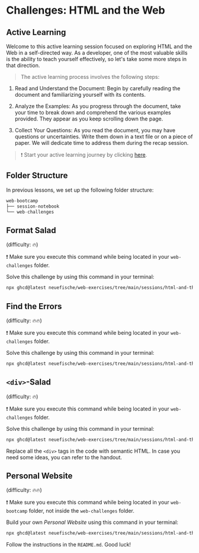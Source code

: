 # Challenges: HTML and the Web

## Active Learning

Welcome to this active learning session focused on exploring HTML and the Web in a self-directed way. As a developer, one of the most valuable skills is the ability to teach yourself effectively, so let's take some more steps in that direction.

> The active learning process involves the following steps:

1. Read and Understand the Document: Begin by carefully reading the document and familiarizing yourself with its contents.

1. Analyze the Examples: As you progress through the document, take your time to break down and comprehend the various examples provided. They appear as you keep scrolling down the page.

1. Collect Your Questions: As you read the document, you may have questions or uncertainties. Write them down in a text file or on a piece of paper. We will dedicate time to address them during the recap session.

> ❗️ Start your active learning journey by clicking [here](https://web-active-learning.vercel.app/documents/html-and-the-web).

## Folder Structure

In previous lessons, we set up the following folder structure:

```js
web-bootcamp
├── session-notebook
└── web-challenges
```

## Format Salad

(difficulty: 🔥)

❗️ Make sure you execute this command while being located in your `web-challenges` folder.

Solve this challenge by using this command in your terminal:

```bash
npx ghcd@latest neuefische/web-exercises/tree/main/sessions/html-and-the-web/format-salad
```

## Find the Errors

(difficulty: 🔥🔥)

❗️ Make sure you execute this command while being located in your `web-challenges` folder.

Solve this challenge by using this command in your terminal:

```bash
npx ghcd@latest neuefische/web-exercises/tree/main/sessions/html-and-the-web/find-the-errors
```

## `<div>`-Salad

(difficulty: 🔥)

❗️ Make sure you execute this command while being located in your `web-challenges` folder.

Solve this challenge by using this command in your terminal:

```bash
npx ghcd@latest neuefische/web-exercises/tree/main/sessions/html-and-the-web/div-salad
```

Replace all the `<div>` tags in the code with semantic HTML. In case you need some ideas, you can refer
to the handout.

## Personal Website

(difficulty: 🔥🔥)

❗️ Make sure you execute this command while being located in your `web-bootcamp` folder, not inside the `web-challenges` folder.

Build your own _Personal Website_ using this command in your terminal:

```bash
npx ghcd@latest neuefische/web-exercises/tree/main/sessions/html-and-the-web/personal-website
```

Follow the instructions in the `README.md`. Good luck!
